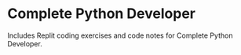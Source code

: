 # Complete Python Developer

Includes Replit coding exercises and code notes for Complete Python Developer.

